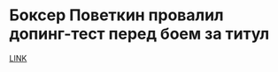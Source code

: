 # Боксер Поветкин провалил допинг-тест перед боем за титул



[LINK](https://varlamov.ru/2140747.html)
